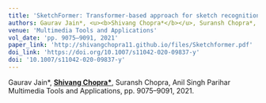 ```yaml
---
title: 'SketchFormer: Transformer-based approach for sketch recognition using vector images'
authors: Gaurav Jain*, <u><b>Shivang Chopra*</b></u>, Suransh Chopra*, Anil Singh Parihar
venue: 'Multimedia Tools and Applications'
vol_date: 'pp. 9075–9091, 2021'
paper_link: 'http://shivangchopra11.github.io/files/Sketchformer.pdf'
doi_link: 'https://doi.org/10.1007/s11042-020-09837-y'
doi: '10.1007/s11042-020-09837-y'
---
```

Gaurav Jain*, <u><b>Shivang Chopra*</b></u>, Suransh Chopra, Anil Singh Parihar
Multimedia Tools and Applications, pp. 9075–9091, 2021.

